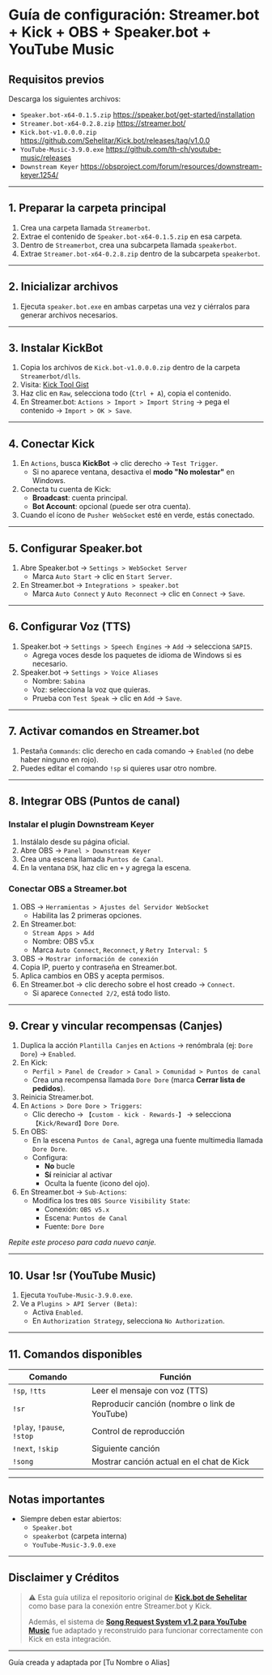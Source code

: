 # Guía de configuración: Streamer.bot + Kick + OBS + Speaker.bot + YouTube Music

## Requisitos previos

Descarga los siguientes archivos:

- `Speaker.bot-x64-0.1.5.zip` https://speaker.bot/get-started/installation
- `Streamer.bot-x64-0.2.8.zip` https://streamer.bot/
- `Kick.bot-v1.0.0.0.zip` https://github.com/Sehelitar/Kick.bot/releases/tag/v1.0.0
- `YouTube-Music-3.9.0.exe` https://github.com/th-ch/youtube-music/releases
- `Downstream Keyer` https://obsproject.com/forum/resources/downstream-keyer.1254/

---

## 1. Preparar la carpeta principal

1. Crea una carpeta llamada `Streamerbot`.
2. Extrae el contenido de `Speaker.bot-x64-0.1.5.zip` en esa carpeta.
3. Dentro de `Streamerbot`, crea una subcarpeta llamada `speakerbot`.
4. Extrae `Streamer.bot-x64-0.2.8.zip` dentro de la subcarpeta `speakerbot`.

---

## 2. Inicializar archivos

1. Ejecuta `speaker.bot.exe` en ambas carpetas una vez y ciérralos para generar archivos necesarios.

---

## 3. Instalar KickBot

1. Copia los archivos de `Kick.bot-v1.0.0.0.zip` dentro de la carpeta `Streamerbot/dlls`.
2. Visita: [Kick Tool Gist](https://gist.github.com/mrsnakke/ac7cad47ede0b71447d5b6654de2b396)
3. Haz clic en `Raw`, selecciona todo (`Ctrl + A`), copia el contenido.
4. En Streamer.bot: `Actions > Import > Import String` → pega el contenido → `Import > OK > Save`.

---

## 4. Conectar Kick

1. En `Actions`, busca **KickBot** → clic derecho → `Test Trigger`.
   - Si no aparece ventana, desactiva el **modo "No molestar"** en Windows.
2. Conecta tu cuenta de Kick:
   - **Broadcast**: cuenta principal.
   - **Bot Account**: opcional (puede ser otra cuenta).
3. Cuando el ícono de `Pusher WebSocket` esté en verde, estás conectado.

---

## 5. Configurar Speaker.bot

1. Abre Speaker.bot → `Settings > WebSocket Server`
   - Marca `Auto Start` → clic en `Start Server`.
2. En Streamer.bot → `Integrations > speaker.bot`
   - Marca `Auto Connect` y `Auto Reconnect` → clic en `Connect` → `Save`.

---

## 6. Configurar Voz (TTS)

1. Speaker.bot → `Settings > Speech Engines` → `Add` → selecciona `SAPI5`.
   - Agrega voces desde los paquetes de idioma de Windows si es necesario.
2. Speaker.bot → `Settings > Voice Aliases`
   - Nombre: `Sabina`
   - Voz: selecciona la voz que quieras.
   - Prueba con `Test Speak` → clic en `Add` → `Save`.

---

## 7. Activar comandos en Streamer.bot

1. Pestaña `Commands`: clic derecho en cada comando → `Enabled` (no debe haber ninguno en rojo).
2. Puedes editar el comando `!sp` si quieres usar otro nombre.

---

## 8. Integrar OBS (Puntos de canal)

### Instalar el plugin Downstream Keyer

1. Instálalo desde su página oficial.
2. Abre OBS → `Panel > Downstream Keyer`
3. Crea una escena llamada `Puntos de Canal`.
4. En la ventana `DSK`, haz clic en `+` y agrega la escena.

### Conectar OBS a Streamer.bot

1. OBS → `Herramientas > Ajustes del Servidor WebSocket`
   - Habilita las 2 primeras opciones.
2. En Streamer.bot:
   - `Stream Apps > Add`
   - Nombre: OBS v5.x
   - Marca `Auto Connect`, `Reconnect`, y `Retry Interval: 5`
3. OBS → `Mostrar información de conexión`
4. Copia IP, puerto y contraseña en Streamer.bot.
5. Aplica cambios en OBS y acepta permisos.
6. En Streamer.bot → clic derecho sobre el host creado → `Connect`.
   - Si aparece `Connected 2/2`, está todo listo.

---

## 9. Crear y vincular recompensas (Canjes)

1. Duplica la acción `Plantilla Canjes` en `Actions` → renómbrala (ej: `Dore Dore`) → `Enabled`.
2. En Kick:
   - `Perfil > Panel de Creador > Canal > Comunidad > Puntos de canal`
   - Crea una recompensa llamada `Dore Dore` (marca **Cerrar lista de pedidos**).
3. Reinicia Streamer.bot.
4. En `Actions > Dore Dore > Triggers`:
   - Clic derecho → `【custom - kick - Rewards-】` → selecciona `【Kick/Reward】Dore Dore`.
5. En OBS:
   - En la escena `Puntos de Canal`, agrega una fuente multimedia llamada `Dore Dore`.
   - Configura:
     - **No** bucle
     - **Sí** reiniciar al activar
     - Oculta la fuente (icono del ojo).
6. En Streamer.bot → `Sub-Actions`:
   - Modifica los tres `OBS Source Visibility State`:
     - Conexión: `OBS v5.x`
     - Escena: `Puntos de Canal`
     - Fuente: `Dore Dore`

_Repite este proceso para cada nuevo canje._

---

## 10. Usar !sr (YouTube Music)

1. Ejecuta `YouTube-Music-3.9.0.exe`.
2. Ve a `Plugins > API Server (Beta)`:
   - Activa `Enabled`.
   - En `Authorization Strategy`, selecciona `No Authorization`.

---

## 11. Comandos disponibles

| Comando            | Función                                       |
|--------------------|-----------------------------------------------|
| `!sp`, `!tts`      | Leer el mensaje con voz (TTS)                 |
| `!sr`              | Reproducir canción (nombre o link de YouTube) |
| `!play`, `!pause`, `!stop` | Control de reproducción          |
| `!next`, `!skip`   | Siguiente canción                             |
| `!song`            | Mostrar canción actual en el chat de Kick     |

---

## Notas importantes

- Siempre deben estar abiertos:
  - `Speaker.bot`
  - `speakerbot` (carpeta interna)
  - `YouTube-Music-3.9.0.exe`

---

## Disclaimer y Créditos

> ⚠️ Esta guía utiliza el repositorio original de **[Kick.bot de Sehelitar](https://github.com/Sehelitar/Kick.bot/releases/tag/v1.0.0)** como base para la conexión entre Streamer.bot y Kick.  
>  
> Además, el sistema de **[Song Request System v1.2 para YouTube Music](https://extensions.streamer.bot/t/song-request-system-v1-2-youtube-music/2743)** fue adaptado y reconstruido para funcionar correctamente con Kick en esta integración.

---

Guía creada y adaptada por [Tu Nombre o Alias]
